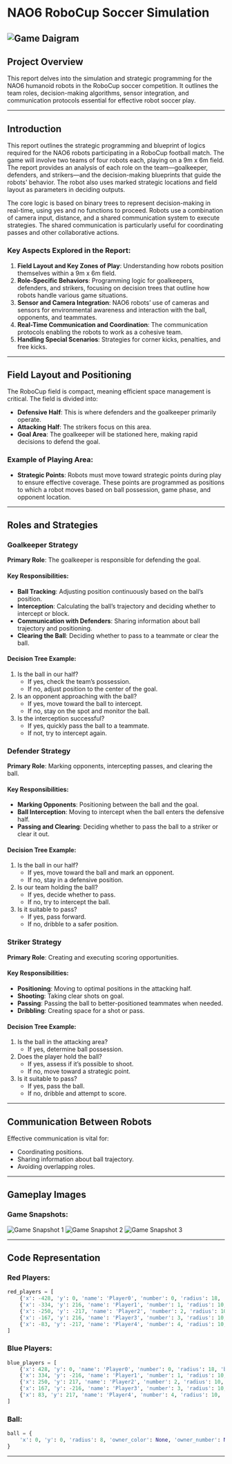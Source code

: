 # NAO6 RoboCup Soccer Simulation
![Game Daigram](Diagram_Robocup.png)
---

## Project Overview
This report delves into the simulation and strategic programming for the NAO6 humanoid robots in the RoboCup soccer competition. It outlines the team roles, decision-making algorithms, sensor integration, and communication protocols essential for effective robot soccer play.

---

## Introduction
This report outlines the strategic programming and blueprint of logics required for the NAO6 robots participating in a RoboCup football match. The game will involve two teams of four robots each, playing on a 9m x 6m field. The report provides an analysis of each role on the team—goalkeeper, defenders, and strikers—and the decision-making blueprints that guide the robots' behavior. The robot also uses marked strategic locations and field layout as parameters in deciding outputs.

The core logic is based on binary trees to represent decision-making in real-time, using yes and no functions to proceed. Robots use a combination of camera input, distance, and a shared communication system to execute strategies. The shared communication is particularly useful for coordinating passes and other collaborative actions.

### Key Aspects Explored in the Report:
1. **Field Layout and Key Zones of Play**: Understanding how robots position themselves within a 9m x 6m field.
2. **Role-Specific Behaviors**: Programming logic for goalkeepers, defenders, and strikers, focusing on decision trees that outline how robots handle various game situations.
3. **Sensor and Camera Integration**: NAO6 robots’ use of cameras and sensors for environmental awareness and interaction with the ball, opponents, and teammates.
4. **Real-Time Communication and Coordination**: The communication protocols enabling the robots to work as a cohesive team.
5. **Handling Special Scenarios**: Strategies for corner kicks, penalties, and free kicks.

---

## Field Layout and Positioning
The RoboCup field is compact, meaning efficient space management is critical. The field is divided into:

- **Defensive Half**: This is where defenders and the goalkeeper primarily operate.
- **Attacking Half**: The strikers focus on this area.
- **Goal Area**: The goalkeeper will be stationed here, making rapid decisions to defend the goal.

### Example of Playing Area:
- **Strategic Points**: Robots must move toward strategic points during play to ensure effective coverage. These points are programmed as positions to which a robot moves based on ball possession, game phase, and opponent location.

---

## Roles and Strategies

### Goalkeeper Strategy
**Primary Role**: The goalkeeper is responsible for defending the goal.

#### Key Responsibilities:
- **Ball Tracking**: Adjusting position continuously based on the ball’s position.
- **Interception**: Calculating the ball’s trajectory and deciding whether to intercept or block.
- **Communication with Defenders**: Sharing information about ball trajectory and positioning.
- **Clearing the Ball**: Deciding whether to pass to a teammate or clear the ball.

#### Decision Tree Example:
1. Is the ball in our half?
   - If yes, check the team’s possession.
   - If no, adjust position to the center of the goal.
2. Is an opponent approaching with the ball?
   - If yes, move toward the ball to intercept.
   - If no, stay on the spot and monitor the ball.
3. Is the interception successful?
   - If yes, quickly pass the ball to a teammate.
   - If not, try to intercept again.

### Defender Strategy
**Primary Role**: Marking opponents, intercepting passes, and clearing the ball.

#### Key Responsibilities:
- **Marking Opponents**: Positioning between the ball and the goal.
- **Ball Interception**: Moving to intercept when the ball enters the defensive half.
- **Passing and Clearing**: Deciding whether to pass the ball to a striker or clear it out.

#### Decision Tree Example:
1. Is the ball in our half?
   - If yes, move toward the ball and mark an opponent.
   - If no, stay in a defensive position.
2. Is our team holding the ball?
   - If yes, decide whether to pass.
   - If no, try to intercept the ball.
3. Is it suitable to pass?
   - If yes, pass forward.
   - If no, dribble to a safer position.

### Striker Strategy
**Primary Role**: Creating and executing scoring opportunities.

#### Key Responsibilities:
- **Positioning**: Moving to optimal positions in the attacking half.
- **Shooting**: Taking clear shots on goal.
- **Passing**: Passing the ball to better-positioned teammates when needed.
- **Dribbling**: Creating space for a shot or pass.

#### Decision Tree Example:
1. Is the ball in the attacking area?
   - If yes, determine ball possession.
2. Does the player hold the ball?
   - If yes, assess if it’s possible to shoot.
   - If no, move toward a strategic point.
3. Is it suitable to pass?
   - If yes, pass the ball.
   - If no, dribble and attempt to score.

---

## Communication Between Robots
Effective communication is vital for:
- Coordinating positions.
- Sharing information about ball trajectory.
- Avoiding overlapping roles.

---

## Gameplay Images
### Game Snapshots:
![Game Snapshot 1](game1.png)
![Game Snapshot 2](game2.png)
![Game Snapshot 3](game3.png)

---

## Code Representation
### Red Players:
```python
red_players = [
    {'x': -428, 'y': 0, 'name': 'Player0', 'number': 0, 'radius': 18, 'ban_cycles': 0},
    {'x': -334, 'y': 216, 'name': 'Player1', 'number': 1, 'radius': 10, 'ban_cycles': 0},
    {'x': -250, 'y': -217, 'name': 'Player2', 'number': 2, 'radius': 10, 'ban_cycles': 0},
    {'x': -167, 'y': 216, 'name': 'Player3', 'number': 3, 'radius': 10, 'ban_cycles': 0},
    {'x': -83, 'y': -217, 'name': 'Player4', 'number': 4, 'radius': 10, 'ban_cycles': 0},
]
```
### Blue Players:
```python
blue_players = [
    {'x': 428, 'y': 0, 'name': 'Player0', 'number': 0, 'radius': 18, 'ban_cycles': 0},
    {'x': 334, 'y': -216, 'name': 'Player1', 'number': 1, 'radius': 10, 'ban_cycles': 0},
    {'x': 250, 'y': 217, 'name': 'Player2', 'number': 2, 'radius': 10, 'ban_cycles': 0},
    {'x': 167, 'y': -216, 'name': 'Player3', 'number': 3, 'radius': 10, 'ban_cycles': 0},
    {'x': 83, 'y': 217, 'name': 'Player4', 'number': 4, 'radius': 10, 'ban_cycles': 0},
]
```
### Ball:
```python
ball = {
    'x': 0, 'y': 0, 'radius': 8, 'owner_color': None, 'owner_number': None, 'speed': 0, 'direction': None
}
```
---
